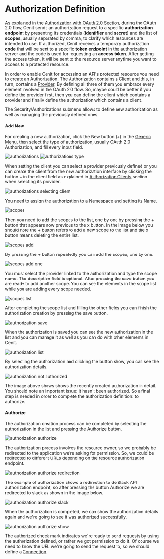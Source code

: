 # Authorization Definition

As explained in the [Authorization with OAuth 2.0 Section](security/authorization.md),  during the OAuth 2.0 flow,  Cenit sends an authorization request to a specific **authorization endpoint** by presenting its credentials (**identifier** and **secret**) and the list of **scopes**, usually separated by comma, to clarify which resources are intended to use. If authorized, Cenit receives a temporary authorization **code** that will be sent to a specific **token endpoint** in the authorization server and the code is used for requesting an **access token**. After getting the access token, it will be sent to the resource server anytime you want to access to a protected resource.

In order to enable Cenit for accessing an API's protected resource you need to create an Authorization. The Authorization contains a [Client](security/authorization_clients.md) and this, in turn, contains a [Provider](security/authorization_providers.md). By defining all three of them you embrace every element involved in the OAuth 2.0 flow. So, maybe could be better if you define the provider first, then you can define the client which contains a provider and finally define the authorization which contains a client.

The Security/Authorizations  submenu allows to define new authorization as well as managing the previously defined ones.

#### Add New

For creating a new authorization, click the New button (+) in the [Generic Menu](generic/generic_menu_options.md), then select the type of authorization, usually OAuth 2.0 Authorization, and fill every input field.

![authorizations](https://user-images.githubusercontent.com/54523080/149284081-9f5e709f-e02e-4415-a5ce-f66c30cf8d82.png)
![authorizations type](https://user-images.githubusercontent.com/54523080/149284092-92280585-c73a-497f-a25d-ee3dad75b25c.png)

When setting the client you can select a provider previously defined or you can create the client from the new authorization interface by clicking the button + in the client field as explained in [Authorization Clients](security/authorization_clients.md) section when selecting its provider.

![authorizations selecting client](https://user-images.githubusercontent.com/54523080/149286182-fad0fac0-0eea-4186-8f2a-71209f423152.png)

You need to assign the authorization to a Namespace and setting its Name.

![scopes](https://user-images.githubusercontent.com/54523080/149365480-dcdd8206-001e-4df2-a9c9-464c877443e4.png)

Then you need to add the scopes to the list, one by one by pressing the + button that appears now previous to the x button. In the image below you should note the + button refers to add a new scope to the list and the x button means deleting the entire list.

![scopes add](https://user-images.githubusercontent.com/54523080/149367652-3da2716b-8038-4418-9130-7d2df2665a3a.png)

By pressing the + button repeatedly you can add the scopes, one by one.

![scopes add one](https://user-images.githubusercontent.com/54523080/149368985-7c352e93-288b-4c5d-872e-ef0b0139acbb.png)

You must select the provider linked to the authorization and type the scope name. The description field is optional. After pressing the save button you are ready to add another scope. You can see the elements in the scope list while you are adding every scope needed.

![scopes list](https://user-images.githubusercontent.com/54523080/149370137-75bc2f80-1a00-4a9c-b490-88bef5220dbc.png)

After completing the scope list and filling the other fields you can finish  the authorization creation by pressing the save button.

![authorization save](https://user-images.githubusercontent.com/54523080/149371182-64dcb037-20b1-4e48-8a21-f5f66d9e5342.png) 

When the authorization is saved you can see the new authorization in the list and you can manage it as well as you can do with other elements in Cenit.

![authorization list](https://user-images.githubusercontent.com/54523080/149374258-aa1865b6-4e56-4bb8-9cb3-a20c971305b9.png)

By selecting the authorization and clicking the button show, you can see the authorization details.

![authorization not authorized](https://user-images.githubusercontent.com/54523080/149380595-e5a37ce8-f831-4520-ab35-f1eff5af6e21.png)

The image above shows shows the recently created authorization in detail. You should note an important issue: it hasn't been authorized. So a final step is needed in order to complete the authorization definition: to authorize.

#### Authorize

The authorization creation process can be completed by selecting the authorization in the list and pressing the Authorize button.

![authorization authorize](https://user-images.githubusercontent.com/54523080/149390636-3568da44-d1f2-4e31-b364-1bee358930e7.png)

The authorization process involves the resource owner, so we probably be redirected to the application we're asking for permission. So, we could be redirected to different URLs depending on the resource authorization endpoint.

![authorization authorize redirection](https://user-images.githubusercontent.com/54523080/149393015-e556cd43-d8fd-4e4b-91dc-3959a72a7981.png)

The example of authorization shows a redirection to de Slack API authorization endpoint, so after pressing the button Authorize we are redirected to slack as shown in the image below.

![authorization authorize slack](https://user-images.githubusercontent.com/54523080/149393441-f51d948c-9447-4289-b9da-f07f28df9898.png)

When the authorization is completed, we can show the authorization details again and we're going to see it was authorized successfully.

![authorization authorize show](https://user-images.githubusercontent.com/54523080/149393687-f82ab53b-ea3c-4883-931f-c24f09d7716e.png)

The authorized check mark indicates we're ready to send requests by using the authorization defined, or rather we got permission to do it. Of course we need to know the URL we're going to send the request to, so we should define a [Connection](gateway/connection.md).
